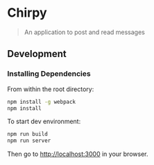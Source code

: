 # Chirpy

> An application to post and read messages

## Development

### Installing Dependencies

From within the root directory:

```sh
npm install -g webpack
npm install
```

To start dev environment:

```sh
npm run build
npm run server
```

Then go to [http://localhost:3000](http://localhost:3000) in your browser.

